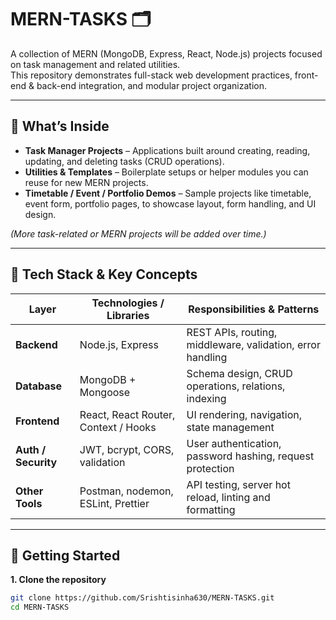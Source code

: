 # MERN-TASKS 🗂️

A collection of MERN (MongoDB, Express, React, Node.js) projects focused on task management and related utilities.  
This repository demonstrates full-stack web development practices, front-end & back-end integration, and modular project organization.

---

## 📂 What’s Inside

- **Task Manager Projects** – Applications built around creating, reading, updating, and deleting tasks (CRUD operations).  
- **Utilities & Templates** – Boilerplate setups or helper modules you can reuse for new MERN projects.  
- **Timetable / Event / Portfolio Demos** – Sample projects like timetable, event form, portfolio pages, to showcase layout, form handling, and UI design.  

*(More task-related or MERN projects will be added over time.)*

---

## 🧱 Tech Stack & Key Concepts

| Layer           | Technologies / Libraries              | Responsibilities & Patterns |
|------------------|----------------------------------------|-------------------------------|
| **Backend**       | Node.js, Express                       | REST APIs, routing, middleware, validation, error handling |
| **Database**      | MongoDB + Mongoose                     | Schema design, CRUD operations, relations, indexing |
| **Frontend**      | React, React Router, Context / Hooks   | UI rendering, navigation, state management |
| **Auth / Security** | JWT, bcrypt, CORS, validation        | User authentication, password hashing, request protection |
| **Other Tools**   | Postman, nodemon, ESLint, Prettier     | API testing, server hot reload, linting and formatting |

---

## 🚀 Getting Started

**1. Clone the repository**
```bash
git clone https://github.com/Srishtisinha630/MERN-TASKS.git
cd MERN-TASKS
